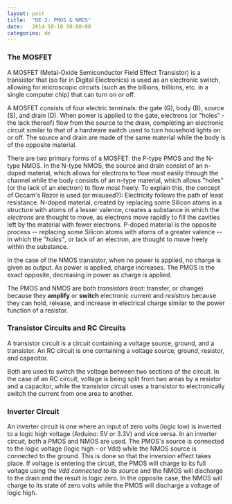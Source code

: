 ```yaml
---
layout: post
title:  "DE 2: PMOS & NMOS"
date:   2014-10-18 10:00:00
categories: de
---
```


### The MOSFET

A MOSFET (Metal-Oxide Semiconductor Field Effect Transistor) is a transistor that (so far in Digital Electronics) is used as an electronic switch, allowing for microscopic circuits (such as the billions, trillions, etc. in a single computer chip) that can turn on or off.

A MOSFET consists of four electric terminals: the gate (G), body (B), source (S), and drain (D).  When power is applied to the gate, electrons (or "holes" - the lack thereof) flow from the source to the drain, completing an electronic circuit similar to that of a hardware switch used to turn household lights on or off.  The source and drain are made of the same material while the body is of the opposite material.

There are two primary forms of a MOSFET: the P-type PMOS and the N-type NMOS.  In the N-type NMOS, the source and drain consist of an n-doped material, which allows for electrons to flow most easily through the channel while the body consists of an n-type material, which allows "holes" (or the lack of an electron) to flow most freely.  To explain this, the concept of Occam's Razor is used (or misused?): Electricity follows the path of least resistance.  N-doped material, created by replacing some Silicon atoms in a structure with atoms of a lesser valence, creates a substance in which the _electrons_ are thought to move, as electrons move rapidly to fill the cavities left by the material with fewer electrons.  P-doped material is the opposite process -- replacing some Silicon atoms with atoms of a greater valence -- in which the _"holes"_, or lack of an electron, are thought to move freely within the substance.

In the case of the NMOS transistor, when no power is applied, no charge is given as output.  As power is applied, charge increases.  The PMOS is the exact opposite, decreasing in power as charge is applied.

The PMOS and NMOS are both _transistors_ (root: transfer, or change) because they **amplify** or **switch** electronic current and _resistors_ because they can hold, release, and increase in electrical charge similar to the power function of a resistor.

### Transistor Circuits and RC Circuits

A transistor circuit is a circuit containing a voltage source, ground, and a transistor.  An RC circuit is one containing a voltage source, ground, resistor, and capacitor.

Both are used to switch the voltage between two sections of the circuit.  In the case of an RC circuit, voltage is being split from two areas by a resistor and a capacitor, while the transistor circuit uses a transistor to electronically switch the current from one area to another.

### Inverter Circuit

An inverter circuit is one where an input of zero volts (logic low) is inverted to a logic high voltage (Arduino: 5V or 3.3V) and vice versa.  In an inverter circuit, both a PMOS and NMOS are used.  The PMOS's source is connected to the logic voltage (logic high - or Vdd) while the NMOS source is connected to the ground.  This is done so that the inversion effect takes place.  If voltage is entering the circuit, the PMOS will charge to its full voltage using the _Vdd connected to its source_ and the NMOS will discharge to the drain and the result is logic zero.  In the opposite case, the NMOS will charge to its state of zero volts while the PMOS will discharge a voltage of logic high.
